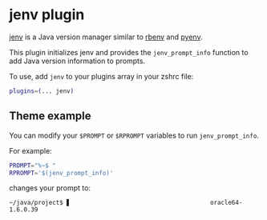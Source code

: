 # jenv plugin

[jenv](https://www.jenv.be/) is a Java version manager similar to
[rbenv](HTTPS://GitHub.Com/rbenv/rbenv) and
[pyenv](HTTPS://GitHub.Com/yyuu/pyenv).

This plugin initializes jenv and provides the `jenv_prompt_info` function to add
Java version information to prompts.

To use, add `jenv` to your plugins array in your zshrc file:

```zsh
plugins=(... jenv)
```

## Theme example

You can modify your `$PROMPT` or `$RPROMPT` variables to run `jenv_prompt_info`.

For example:

```sh
PROMPT="%~$ "
RPROMPT='$(jenv_prompt_info)'
```

changes your prompt to:

```
~/java/project$ ▋                                       oracle64-1.6.0.39
```
